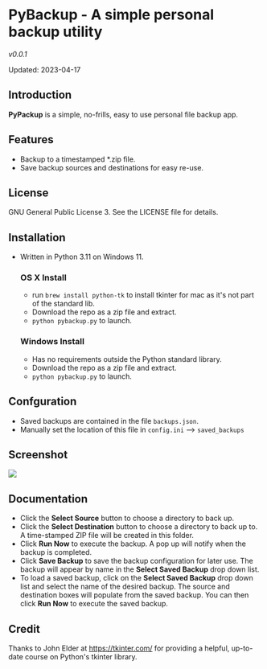 # PyBackup - A simple personal backup utility
*v0.0.1*

Updated: 2023-04-17

## Introduction

**PyPackup** is a simple, no-frills, easy to use personal file backup app.  

## Features
- Backup to a timestamped *.zip file.
- Save backup sources and destinations for easy re-use.

## License
GNU General Public License 3. See the LICENSE file for details.
 
## Installation
- Written in Python 3.11 on Windows 11. 

    ### OS X Install
    - run `brew install python-tk` to install tkinter for mac as it's not part of the standard lib.
    - Download the repo as a zip file and extract.
    - ``python pybackup.py`` to launch.

    ### Windows Install    
    - Has no requirements outside the Python standard library.
    - Download the repo as a zip file and extract.
    - ``python pybackup.py`` to launch.

## Confguration
- Saved backups are contained in the file ``backups.json``. 
- Manually set the location of this file in ``config.ini`` --> `saved_backups`
  
## Screenshot
![](screenshot.jpg)

## Documentation
- Click the **Select Source** button to choose a directory to back up.
- Click the **Select Destination** button to choose a directory to back up to. A time-stamped ZIP file will be created in this folder.
- Click **Run Now** to execute the backup. A pop up will notify when the backup is completed.
- Click **Save Backup** to save the backup configuration for later use.  The backup will appear by name in the **Select Saved Backup** drop down list. 
- To load a saved backup, click on the **Select Saved Backup** drop down list and select the name of the desired backup. The source and destination boxes will populate from the saved backup. You can then click **Run Now** to execute the saved backup.

## Credit
Thanks to John Elder at https://tkinter.com/ for providing a helpful, up-to-date course on Python's tkinter library.
